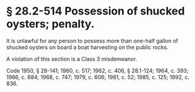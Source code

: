 # § 28.2-514 Possession of shucked oysters; penalty.

<p>It is unlawful for any person to possess more than one-half gallon of shucked oysters on board a boat harvesting on the public rocks.</p><p>A violation of this section is a Class 3 misdemeanor.</p><p>Code 1950, § 28-141; 1960, c. 517; 1962, c. 406, § 28.1-124; 1964, c. 393; 1966, c. 684; 1968, c. 747; 1979, c. 606; 1981, c. 52; 1985, c. 125; 1992, c. 836.</p>
